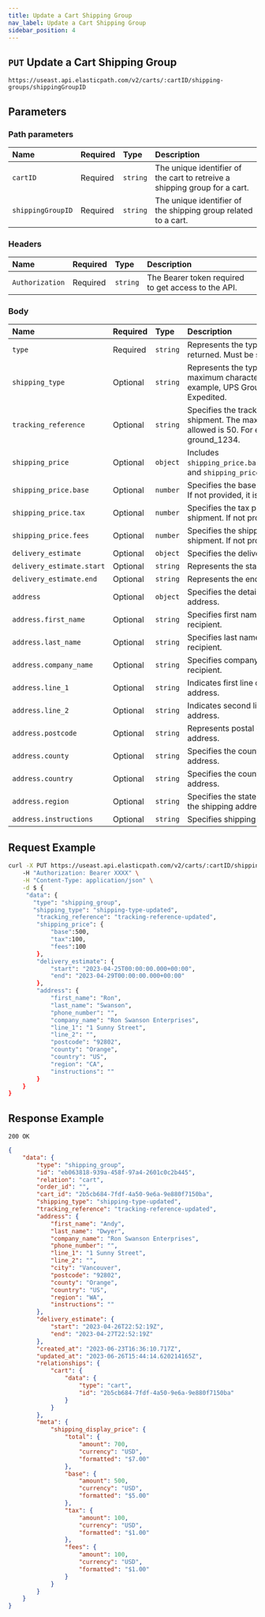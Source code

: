 ```yaml
---
title: Update a Cart Shipping Group
nav_label: Update a Cart Shipping Group
sidebar_position: 4
---
```


## `PUT` Update a Cart Shipping Group

```http
https://useast.api.elasticpath.com/v2/carts/:cartID/shipping-groups/shippingGroupID
```

## Parameters 

### Path parameters

| Name | Required | Type     | Description                             |
|:-----|:---------|:---------|:----------------------------------------|
| `cartID` | Required | `string` | The unique identifier of the cart to retreive a shipping group for a cart. |
| `shippingGroupID` | Required | `string` | The unique identifier of the shipping group related to a cart. |

### Headers

| Name            | Required | Type     | Description                          |
|:----------------|:---------|:---------|:-------------------------------------|
| `Authorization` | Required | `string` | The Bearer token required to get access to the API. |

### Body

| Name   | Required | Type     | Description |
|:-------|:---------|:---------|:------------|
| `type` | Required | `string` | Represents the type of object being returned. Must be set to `shipping_group`. |
| `shipping_type` | Optional | `string` | Represents the type of shipment. The maximum character allowed is 50. For example, UPS Ground, Canada Post Expedited. |
| `tracking_reference` | Optional | `string` | Specifies the tracking reference of the shipment. The maximum character allowed is 50. For example, ground_1234. |
| `shipping_price` | Optional | `object` | Includes `shipping_price.base`,`shipping_price.tax`, and `shipping_price.fees`. |
| `shipping_price.base` | Optional | `number` | Specifies the base price of the shipment. If not provided, it is zero. |
| `shipping_price.tax` | Optional | `number` | Specifies the tax price applied to the shipment. If not provided, it is zero. |
| `shipping_price.fees` | Optional | `number` | Specifies the shipping fees applied to the shipment. If not provided, it is zero. |
| `delivery_estimate` | Optional | `object` | Specifies the delivery estimate object. |
| `delivery_estimate.start` | Optional | `string` | Represents the start date of the delivery. |
| `delivery_estimate.end` | Optional | `string` | Represents the end date of the delivery. |
|  `address` | Optional | `object` | Specifies the details of the shipping address. |
| `address.first_name` | Optional | `string` | Specifies first name of the shipping recipient. | 
| `address.last_name` | Optional | `string` | Specifies last name of the shipping recipient. |
| `address.company_name` | Optional | `string` | Specifies company name of the shipping recipient. |
| `address.line_1` | Optional | `string` | Indicates first line of the shipping address. |
| `address.line_2` | Optional | `string` | Indicates second line of the shipping address. |
| `address.postcode` | Optional | `string` | Represents postal code of the shipping address. |
| `address.county` | Optional | `string` | Specifies the county of the shipping address. |
| `address.country` | Optional | `string` | Specifies the country of the shipping address. |
| `address.region`	| Optional | `string` |	Specifies the state, province, or region of the shipping address. |
| `address.instructions` | Optional |`string` | Specifies shipping instructions. |

## Request Example

```bash
curl -X PUT https://useast.api.elasticpath.com/v2/carts/:cartID/shipping-groups/shippingGroupID
    -H "Authorization: Bearer XXXX" \
    -H "Content-Type: application/json" \
    -d $ {
     "data": {
       "type": "shipping_group",
       "shipping_type": "shipping-type-updated",
        "tracking_reference": "tracking-reference-updated",
        "shipping_price": {
            "base":500,
            "tax":100,
            "fees":100
        },
        "delivery_estimate": {
            "start": "2023-04-25T00:00:00.000+00:00",
            "end": "2023-04-29T00:00:00.000+00:00"
        },
        "address": {
            "first_name": "Ron",
            "last_name": "Swanson",
            "phone_number": "",
            "company_name": "Ron Swanson Enterprises",
            "line_1": "1 Sunny Street",
            "line_2": "",
            "postcode": "92802",
            "county": "Orange",
            "country": "US",
            "region": "CA",
            "instructions": ""
        }
    }
}
```

## Response Example

`200 OK`

```json
{
    "data": {
        "type": "shipping_group",
        "id": "eb063818-939a-458f-97a4-2601c0c2b445",
        "relation": "cart",
        "order_id": "",
        "cart_id": "2b5cb684-7fdf-4a50-9e6a-9e880f7150ba",
        "shipping_type": "shipping-type-updated",
        "tracking_reference": "tracking-reference-updated",
        "address": {
            "first_name": "Andy",
            "last_name": "Dwyer",
            "company_name": "Ron Swanson Enterprises",
            "phone_number": "",
            "line_1": "1 Sunny Street",
            "line_2": "",
            "city": "Vancouver",
            "postcode": "92802",
            "county": "Orange",
            "country": "US",
            "region": "WA",
            "instructions": ""
        },
        "delivery_estimate": {
            "start": "2023-04-26T22:52:19Z",
            "end": "2023-04-27T22:52:19Z"
        },
        "created_at": "2023-06-23T16:36:10.717Z",
        "updated_at": "2023-06-26T15:44:14.620214165Z",
        "relationships": {
            "cart": {
                "data": {
                    "type": "cart",
                    "id": "2b5cb684-7fdf-4a50-9e6a-9e880f7150ba"
                }
            }
        },
        "meta": {
            "shipping_display_price": {
                "total": {
                    "amount": 700,
                    "currency": "USD",
                    "formatted": "$7.00"
                },
                "base": {
                    "amount": 500,
                    "currency": "USD",
                    "formatted": "$5.00"
                },
                "tax": {
                    "amount": 100,
                    "currency": "USD",
                    "formatted": "$1.00"
                },
                "fees": {
                    "amount": 100,
                    "currency": "USD",
                    "formatted": "$1.00"
                }
            }
        }
    }
}
```
